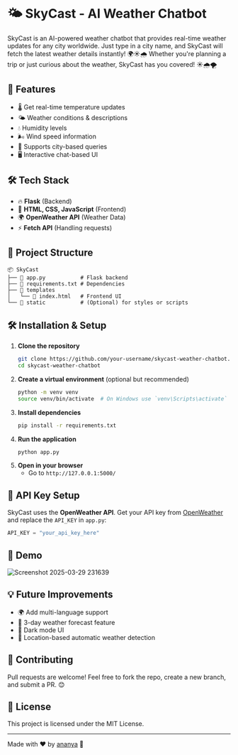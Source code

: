# 🌤️ SkyCast - AI Weather Chatbot

SkyCast is an AI-powered weather chatbot that provides real-time weather updates for any city worldwide. Just type in a city name, and SkyCast will fetch the latest weather details instantly! 🌍☀️🌧️
Whether you're planning a trip or just curious about the weather, SkyCast has you covered! ☀️🌧️🌪️

## 🚀 Features
- 🌡️ Get real-time temperature updates
- 🌤️ Weather conditions & descriptions
- 💧 Humidity levels
- 🌬️ Wind speed information
- 📍 Supports city-based queries
- 🖥️ Interactive chat-based UI

## 🛠️ Tech Stack
- 🔥 **Flask** (Backend)
- 🎨 **HTML, CSS, JavaScript** (Frontend)
- 🌍 **OpenWeather API** (Weather Data)
- ⚡ **Fetch API** (Handling requests)

## 📂 Project Structure
```
📦 SkyCast
├── 📄 app.py           # Flask backend
├── 📄 requirements.txt # Dependencies
├── 📂 templates
│   └── 📄 index.html   # Frontend UI
└── 📂 static           # (Optional) for styles or scripts
```

## 🛠️ Installation & Setup
1. **Clone the repository**
   ```bash
   git clone https://github.com/your-username/skycast-weather-chatbot.git
   cd skycast-weather-chatbot
   ```
2. **Create a virtual environment** (optional but recommended)
   ```bash
   python -m venv venv
   source venv/bin/activate  # On Windows use `venv\Scripts\activate`
   ```
3. **Install dependencies**
   ```bash
   pip install -r requirements.txt
   ```
4. **Run the application**
   ```bash
   python app.py
   ```
5. **Open in your browser**
   - Go to `http://127.0.0.1:5000/`

## 🔑 API Key Setup
SkyCast uses the **OpenWeather API**. Get your API key from [OpenWeather](https://openweathermap.org/api) and replace the `API_KEY` in `app.py`:
```python
API_KEY = "your_api_key_here"
```

## 🎥 Demo
![Screenshot 2025-03-29 231639](https://github.com/user-attachments/assets/0874bba8-2942-4dc5-8906-7789effc08bd)

## 💡 Future Improvements
- 🌍 Add multi-language support
- 📅 3-day weather forecast feature
- 🌌 Dark mode UI
- 📌 Location-based automatic weather detection

## 🤝 Contributing
Pull requests are welcome! Feel free to fork the repo, create a new branch, and submit a PR. 😊

## 📜 License
This project is licensed under the MIT License.

---
Made with ❤️ by [ananya](https://github.com/ananyajain827) 🚀


